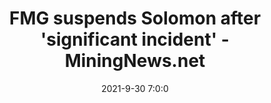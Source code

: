 ---
"title": "FMG suspends Solomon after 'significant incident' - MiningNews.net"
"date": "2021-9-30 7:0:0"
"feed_name": "GOOGLENEWSMINING"
"feed_website": "https://news.google.com/search?q=mining%2Bincident&hl=en-US&gl=US&ceid=US:en"
"feed_rss": "https://news.google.com/rss/search?q=mining%2Bincident&hl=en-US&gl=US&ceid=US:en"
"link": "https://www.miningnews.net/leadership/news/1418671/fmg-suspends-solomon-after-%E2%80%98significant-incident%E2%80%99"
"source": "{'href': 'https://www.miningnews.net', 'title': 'MiningNews.net'}"
"file": "_posts/2021-1-1-b93417126c8b94a6e503e724c6199930f695e261.md"
"accident": "0"
"drilling": "0"
"dead": "0"
"injured": "0"
"arrested": "0"
"place": "unknown place"
"where": "unknown site"
"causes": "unknown"
"place_uri": "unknown place"
---